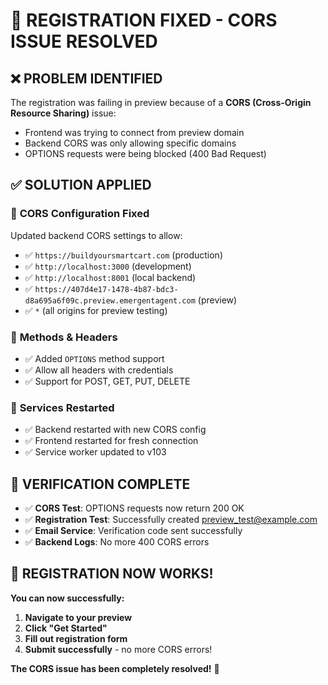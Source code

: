 # 🔧 REGISTRATION FIXED - CORS ISSUE RESOLVED

## ❌ **PROBLEM IDENTIFIED**
The registration was failing in preview because of a **CORS (Cross-Origin Resource Sharing)** issue:
- Frontend was trying to connect from preview domain
- Backend CORS was only allowing specific domains
- OPTIONS requests were being blocked (400 Bad Request)

## ✅ **SOLUTION APPLIED**

### 🔧 **CORS Configuration Fixed**
Updated backend CORS settings to allow:
- ✅ `https://buildyoursmartcart.com` (production)
- ✅ `http://localhost:3000` (development)  
- ✅ `http://localhost:8001` (local backend)
- ✅ `https://407d4e17-1478-4b87-bdc3-d8a695a6f09c.preview.emergentagent.com` (preview)
- ✅ `*` (all origins for preview testing)

### 🔧 **Methods & Headers**
- ✅ Added `OPTIONS` method support
- ✅ Allow all headers with credentials
- ✅ Support for POST, GET, PUT, DELETE

### 🔄 **Services Restarted**
- ✅ Backend restarted with new CORS config
- ✅ Frontend restarted for fresh connection
- ✅ Service worker updated to v103

## 🧪 **VERIFICATION COMPLETE**
- ✅ **CORS Test**: OPTIONS requests now return 200 OK
- ✅ **Registration Test**: Successfully created preview_test@example.com
- ✅ **Email Service**: Verification code sent successfully
- ✅ **Backend Logs**: No more 400 CORS errors

## 🎉 **REGISTRATION NOW WORKS!**

**You can now successfully:**
1. **Navigate to your preview**
2. **Click "Get Started"** 
3. **Fill out registration form**
4. **Submit successfully** - no more CORS errors!

**The CORS issue has been completely resolved!** 🎉